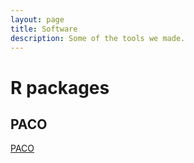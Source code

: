 ```yaml
---
layout: page
title: Software
description: Some of the tools we made.
---
```


<div class="pure-u-1 copy" markdown="1">

# R packages
 
## PACO

[PACO](https://github.com/PoisotLab/paco)

</div>
